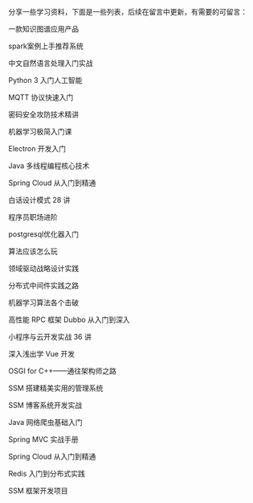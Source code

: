 分享一些学习资料，下面是一些列表，后续在留言中更新，有需要的可留言：



一款知识图谱应用产品



spark案例上手推荐系统



中文自然语言处理入门实战



Python 3 入门人工智能



MQTT 协议快速入门



密码安全攻防技术精讲



机器学习极简入门课



Electron 开发入门



Java 多线程编程核心技术



Spring Cloud 从入门到精通



白话设计模式 28 讲



程序员职场进阶



postgresql优化器入门



算法应该怎么玩



领域驱动战略设计实践



分布式中间件实践之路



机器学习算法各个击破



高性能 RPC 框架 Dubbo 从入门到深入



小程序与云开发实战 36 讲



深入浅出学 Vue 开发



OSGI for C++——通往架构师之路



SSM 搭建精美实用的管理系统



SSM 博客系统开发实战



Java 网络爬虫基础入门



Spring MVC 实战手册



Spring Cloud 从入门到精通



Redis 入门到分布式实践



SSM 框架开发项目
